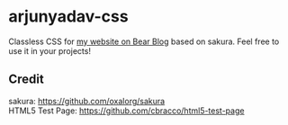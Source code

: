# arjunyadav-css
Classless CSS for [my website on Bear Blog](arjunyadav.net) based on sakura. Feel free to use it in your projects!

## Credit
sakura: https://github.com/oxalorg/sakura <br>
HTML5 Test Page: https://github.com/cbracco/html5-test-page
